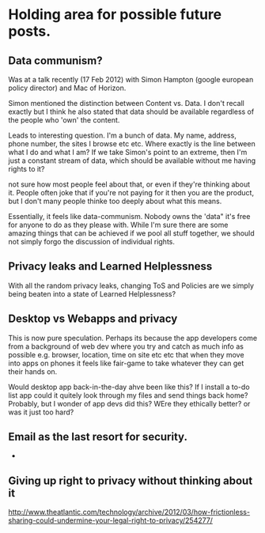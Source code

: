 <!--
---
layout: post
title: TBD
author: Amir Chaudhry
excerpt: 
---
-->

# Holding area for possible future posts.

## Data communism?

Was at a talk recently (17 Feb 2012) with Simon Hampton (google european policy director) and Mac of Horizon.

Simon mentioned the distinction between Content vs. Data.  I don't recall exactly but I think he also stated that data should be available regardless of the people who 'own' the content.  

Leads to interesting question.  I'm a bunch of data. My name, address, phone number, the sites I browse etc etc.  Where exactly is the line between what I do and what I am?  If we take Simon's point to an extreme, then I'm just a constant stream of data, which should be available without me having rights to it?  

not sure how most people feel about that, or even if they're thinking about it.  People often joke that if you're not paying for it then you are the product, but I don't many people thinke too deeply about what this means.  

Essentially, it feels like data-communism.  Nobody owns the 'data" it's free for anyone to do as they please with.  While I'm sure there are some amazing things that can be achieved if we pool all stuff together, we should not simply forgo the discussion of individual rights.

## Privacy leaks and Learned Helplessness

With all the random privacy leaks, changing ToS and Policies are we simply being beaten into a state of Learned Helplessness?  


## Desktop vs Webapps and privacy

This is now pure speculation.  Perhaps its because the app developers come from a background of web dev where you try and catch as much info as possible e.g. browser, location, time on site etc etc that when they move into apps on phones it feels like fair-game to take whatever they can get their hands on.

Would desktop app back-in-the-day ahve been like this?  If I install a to-do list app could it quitely look through my files and send things back home?  Probably, but I wonder of app devs did this?  WEre they ethically better? or was it just too hard?


## Email as the last resort for security.  

- 

## Giving up right to privacy without thinking about it

http://www.theatlantic.com/technology/archive/2012/03/how-frictionless-sharing-could-undermine-your-legal-right-to-privacy/254277/



